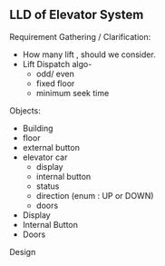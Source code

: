 ## LLD of Elevator System

Requirement Gathering / Clarification:

- How many lift , should we consider.
- Lift Dispatch algo-
    - odd/ even
    - fixed floor
    - minimum seek time 

Objects:
- Building
- floor 
- external button 
- elevator car 
    - display
    - internal button 
    - status
    - direction (enum : UP or DOWN) 
    - doors 
- Display 
- Internal Button
- Doors

Design

